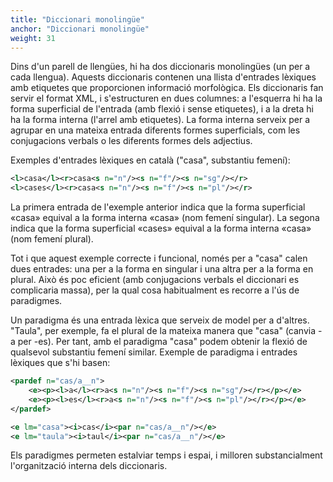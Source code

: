 ```yaml
---
title: "Diccionari monolingüe"
anchor: "Diccionari monolingüe"
weight: 31
---
```

Dins d'un parell de llengües, hi ha dos diccionaris monolingües (un per a cada llengua). Aquests diccionaris contenen una llista d'entrades lèxiques amb etiquetes que proporcionen informació morfològica. Els diccionaris fan servir el format XML, i s'estructuren en dues columnes: a l'esquerra hi ha la forma superficial de l'entrada (amb flexió i sense etiquetes), i a la dreta hi ha la forma interna (l'arrel amb etiquetes). La forma interna serveix per a agrupar en una mateixa entrada diferents formes superficials, com les conjugacions verbals o les diferents formes dels adjectius.

Exemples d'entrades lèxiques en català ("casa", substantiu femení):

```xml
<l>casa</l><r>casa<s n="n"/><s n="f"/><s n="sg"/></r>
<l>cases</l><r>casa<s n="n"/><s n="f"/><s n="pl"/></r>
```
La primera entrada de l'exemple anterior indica que la forma superficial «casa» equival a la forma interna «casa<n><f><sg>» (nom femení singular). La segona indica que la forma superficial «cases» equival a la forma interna «casa<n><f><pl>» (nom femení plural).

Tot i que aquest exemple correcte i funcional, només per a "casa" calen dues entrades: una per a la forma en singular i una altra per a la forma en plural. Això és poc eficient (amb conjugacions verbals el diccionari es complicaria massa), per la qual cosa habitualment es recorre a l'ús de paradigmes.

Un paradigma és una entrada lèxica que serveix de model per a d'altres. "Taula", per exemple, fa el plural de la mateixa manera que "casa" (canvia -a per -es). Per tant, amb el paradigma "casa" podem obtenir la flexió de qualsevol substantiu femení similar. Exemple de paradigma i entrades lèxiques que s'hi basen:

```xml
<pardef n="cas/a__n">
    <e><p><l>a</l><r>a<s n="n"/><s n="f"/><s n="sg"/></r></p></e>
    <e><p><l>es</l><r>a<s n="n"/><s n="f"/><s n="pl"/></r></p></e>
</pardef>

<e lm="casa"><i>cas</i><par n="cas/a__n"/></e>
<e lm="taula"><i>taul</i><par n="cas/a__n"/></e>
```

Els paradigmes permeten estalviar temps i espai, i milloren substancialment l'organització interna dels diccionaris.
